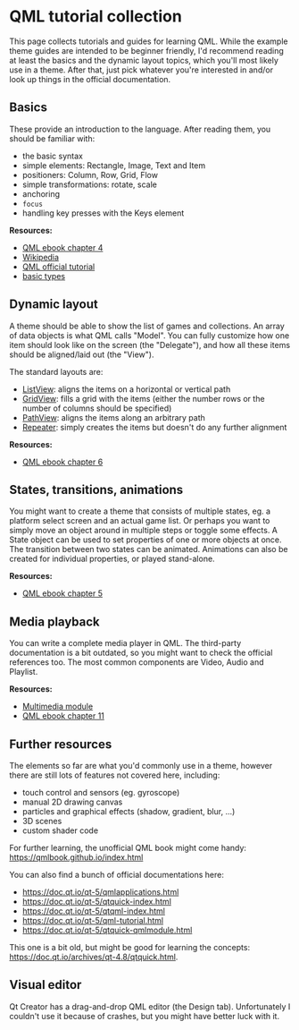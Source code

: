 # QML tutorial collection

This page collects tutorials and guides for learning QML. While the example theme guides are intended to be beginner friendly, I'd recommend reading at least the basics and the dynamic layout topics, which you'll most likely use in a theme. After that, just pick whatever you're interested in and/or look up things in the official documentation.

## Basics

These provide an introduction to the language. After reading them, you should be familiar with:

- the basic syntax
- simple elements: Rectangle, Image, Text and Item
- positioners: Column, Row, Grid, Flow
- simple transformations: rotate, scale
- anchoring
- `focus`
- handling key presses with the Keys element

**Resources:**

- [QML ebook chapter 4](https://qmlbook.github.io/ch04-qmlstart/qmlstart.html)
- [Wikipedia](https://en.wikipedia.org/wiki/QML)
- [QML official tutorial](https://doc.qt.io/qt-5/qml-tutorial.html)
- [basic types](https://doc.qt.io/qt-5/qtqml-typesystem-basictypes.html#basic-types-provided-by-the-qml-language)

## Dynamic layout

A theme should be able to show the list of games and collections. An array of data objects is what QML calls "Model". You can fully customize how one item should look like on the screen (the "Delegate"), and how all these items should be aligned/laid out (the "View").

The standard layouts are:

- [ListView](https://doc.qt.io/qt-5/qml-qtquick-listview.html): aligns the items on a horizontal or vertical path
- [GridView](https://doc.qt.io/qt-5/qml-qtquick-gridview.html): fills a grid with the items (either the number rows or the number of columns should be specified)
- [PathView](https://doc.qt.io/qt-5/qml-qtquick-pathview.html): aligns the items along an arbitrary path
- [Repeater](https://doc.qt.io/qt-5/qml-qtquick-repeater.html): simply creates the items but doesn't do any further alignment

**Resources:**

- [QML ebook chapter 6](https://qmlbook.github.io/ch06-controls/controls.html)

## States, transitions, animations

You might want to create a theme that consists of multiple states, eg. a platform select screen and an actual game list. Or perhaps you want to simply move an object around in multiple steps or toggle some effects. A State object can be used to set properties of one or more objects at once. The transition between two states can be animated. Animations can also be created for individual properties, or played stand-alone.

**Resources:**

- [QML ebook chapter 5](https://qmlbook.github.io/ch05-fluid/fluid.html)

## Media playback

You can write a complete media player in QML. The third-party documentation is a bit outdated, so you might want to check the official references too. The most common components are Video, Audio and Playlist.

**Resources:**

- [Multimedia module](https://doc.qt.io/qt-5/qtmultimedia-index.html)
- [QML ebook chapter 11](https://qmlbook.github.io/ch11-multimedia/multimedia.html)


## Further resources

The elements so far are what you'd commonly use in a theme, however there are still lots of features not covered here, including:

- touch control and sensors (eg. gyroscope)
- manual 2D drawing canvas
- particles and graphical effects (shadow, gradient, blur, ...)
- 3D scenes
- custom shader code

For further learning, the unofficial QML book might come handy: https://qmlbook.github.io/index.html

You can also find a bunch of official documentations here:

- https://doc.qt.io/qt-5/qmlapplications.html
- https://doc.qt.io/qt-5/qtquick-index.html
- https://doc.qt.io/qt-5/qtqml-index.html
- https://doc.qt.io/qt-5/qml-tutorial.html
- https://doc.qt.io/qt-5/qtquick-qmlmodule.html

This one is a bit old, but might be good for learning the concepts: https://doc.qt.io/archives/qt-4.8/qtquick.html.


## Visual editor

Qt Creator has a drag-and-drop QML editor (the Design tab). Unfortunately I couldn't use it because of crashes, but you might have better luck with it.
